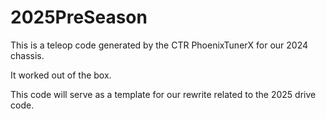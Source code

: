 # 2025PreSeason

This is a teleop code generated by the CTR PhoenixTunerX for our 2024 chassis.

It worked out of the box.

This code will serve as a template for our rewrite related to the 2025 drive code.
